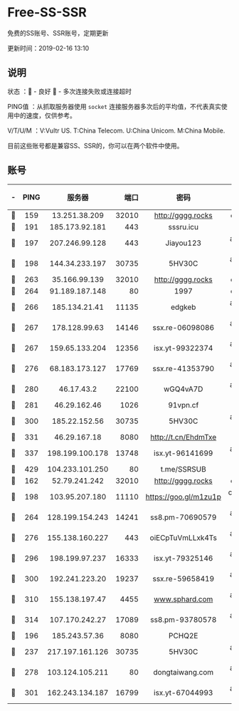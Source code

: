 # Free-SS-SSR

免费的SS账号、SSR账号，定期更新

更新时间：2019-02-16 13:10

## 说明

状态     ：🙂 - 良好 🙁 - 多次连接失败或连接超时

PING值   ：从抓取服务器使用 `socket` 连接服务器多次后的平均值，不代表真实使用中的速度，仅供参考。

V/T/U/M  ：V:Vultr US. T:China Telecom. U:China Unicom. M:China Mobile.

目前这些账号都是兼容SS、SSR的，你可以在两个软件中使用。

## 账号

|-|PING|服务器|端口|密码|加密方式|区域|V/T/U/M|
|:----:|:----:|:-----:|-----:|:----:|:----:|:----:|:----:|
|🙂|159|13.251.38.209|32010|http://gggg.rocks|chacha20|SG|9↑/8↑/8↑/10↑|
|🙂|191|185.173.92.181|443|sssru.icu|rc4-md5|RU|9↑/9↑/10↑/9↑|
|🙂|197|207.246.99.128|443|Jiayou123|aes-256-cfb|US|9↑/10↑/10↑/10↑|
|🙂|198|144.34.233.197|30735|5HV30C|aes-256-cfb|US|10↑/10↑/10↑/10↑|
|🙂|263|35.166.99.139|32010|http://gggg.rocks|chacha20|US|10↑/10↑/10↑/10↑|
|🙂|264|91.189.187.148|80|1997|chacha20|US|10↑/10↑/10↑/9↑|
|🙂|266|185.134.21.41|11135|edgkeb|aes-256-cfb|GB|10↑/10↑/10↑/10↑|
|🙂|267|178.128.99.63|14146|ssx.re-06098086|aes-256-cfb|SG|9↑/10↑/9↑/10↑|
|🙂|267|159.65.133.204|12356|isx.yt-99322374|aes-256-cfb|SG|9↑/10↑/9↑/10↑|
|🙂|276|68.183.173.127|17769|ssx.re-41353790|aes-256-cfb|US|9↑/10↑/9↑/10↑|
|🙂|280|46.17.43.2|22100|wGQ4vA7D|aes-256-gcm|RU|1↓/10↑/10↑/10↑|
|🙂|281|46.29.162.46|1026|91vpn.cf|rc4-md5|RU|10↑/10↑/10↑/10↑|
|🙂|300|185.22.152.56|30735|5HV30C|aes-256-cfb|RU|10↑/10↑/10↑/10↑|
|🙂|331|46.29.167.18|8080|http://t.cn/EhdmTxe|rc4-md5|RU|10↑/10↑/10↑/10↑|
|🙂|337|198.199.100.178|13748|isx.yt-96141699|aes-256-cfb|US|9↑/10↑/9↑/10↑|
|🙂|429|104.233.101.250|80|t.me/SSRSUB|rc4-md5|CA|10↑/10↑/10↑/10↑|
|🙂|162|52.79.241.242|32010|http://gggg.rocks|chacha20|KR|8↑/10↑/10↑/10↑|
|🙂|198|103.95.207.180|11110|https://goo.gl/m1zu1p|chacha20-ietf|US|9↑/9↑/9↑/9↑|
|🙂|264|128.199.154.243|14241|ss8.pm-70690579|aes-256-cfb|SG|10↑/10↑/10↑/10↑|
|🙂|276|155.138.160.227|443|oiECpTuVmLLxk4Ts|aes-256-cfb|US|8↑/10↑/10↑/10↑|
|🙂|296|198.199.97.237|16333|isx.yt-79325146|aes-256-cfb|US|9↑/10↑/9↑/10↑|
|🙂|300|192.241.223.20|19237|ssx.re-59658419|aes-256-cfb|US|9↑/10↑/9↑/10↑|
|🙂|310|155.138.197.47|4455|www.sphard.com|aes-256-cfb|US|8↑/10↑/10↑/10↑|
|🙂|314|107.170.242.27|17089|ss8.pm-93780578|aes-256-cfb|US|9↑/10↑/9↑/10↑|
|🙂|196|185.243.57.36|8080|PCHQ2E|rc4-md5|US|9↑/10↑/8↓/9↓|
|🙂|237|217.197.161.126|30735|5HV30C|aes-256-cfb|SG|10↑/10↑/10↑/10↑|
|🙂|278|103.124.105.211|80|dongtaiwang.com|aes-256-cfb|US|10↑/10↑/10↑/10↑|
|🙂|301|162.243.134.187|16799|isx.yt-67044993|aes-256-cfb|US|9↑/10↑/9↑/10↑|
